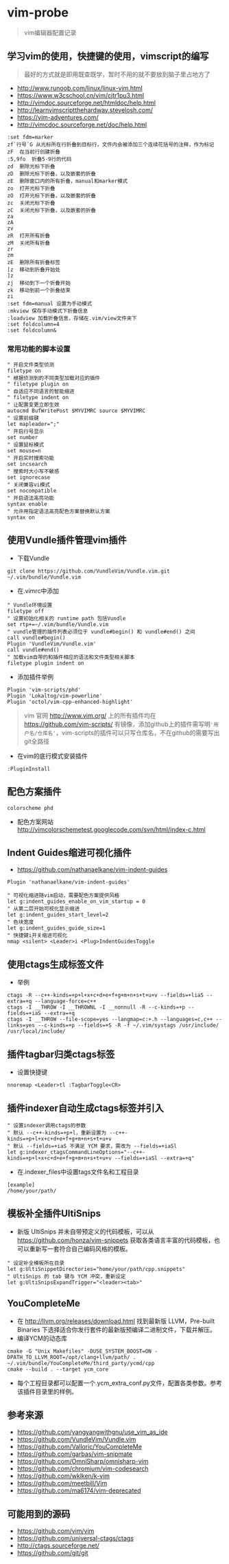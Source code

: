 # vim-probe
> vim编辑器配置记录

## 学习vim的使用，快捷键的使用，vimscript的编写
> 最好的方式就是即用既查既学，暂时不用的就不要放到脑子里占地方了

* http://www.runoob.com/linux/linux-vim.html
* https://www.w3cschool.cn/vim/cjtr1pu3.html
* http://vimdoc.sourceforge.net/htmldoc/help.html
* http://learnvimscriptthehardway.stevelosh.com/
* https://vim-adventures.com/
* http://vimcdoc.sourceforge.net/doc/help.html

```vim
:set fdm=marker
zf`行号`G	从光标所在行折叠到目标行，文件内会被添加三个连续花括号的注释，作为标记
zF	在当前行创建折叠
:5,9fo	折叠5-9行的代码
zd	删除光标下折叠
zD	删除光标下折叠，以及嵌套的折叠
zE	删除窗口内的所有折叠，manual和marker模式
zo	打开光标下折叠
zO	打开光标下折叠，以及嵌套的折叠
zc	关闭光标下折叠
zC	关闭光标下折叠，以及嵌套的折叠
za	
zA	
zv	
zR	打开所有折叠
zM	关闭所有折叠
zr
zm
zE	删除所有折叠标签
[z	移动到折叠开始处
]z	
zj	移动到下一个折叠开始
zk	移动到前一个折叠结束
zi
:set fdm=manual	设置为手动模式
:mkview	保存手动模式下折叠信息
:loadview 加载折叠信息，存储在.vim/view文件夹下
:set foldcolumn=4
:set foldcolumn&
```

### 常用功能的脚本设置
```
" 开启文件类型侦测
filetype on
" 根据侦测到的不同类型加载对应的插件
" filetype plugin on 
" 自适应不同语言的智能缩进
" filetype indent on
" 让配置变更立即生效
autocmd BufWritePost $MYVIMRC source $MYVIMRC
" 设置前缀键
let mapleader=";"
" 开启行号显示
set number
" 设置鼠标模式
set mouse=n
" 开启实时搜索功能
set incsearch
" 搜索时大小写不敏感
set ignorecase
" 关闭兼容vi模式
set nocompatible
" 开启语法高亮功能
syntax enable
" 允许用指定语法高亮配色方案替换默认方案
syntax on
```

## 使用Vundle插件管理vim插件
* 下载Vundle
```
git clone https://github.com/VundleVim/Vundle.vim.git ~/.vim/bundle/Vundle.vim
```
* 在.vimrc中添加
```
" Vundle环境设置
filetype off
" 设置初始化相关的 runtime path 包括Vundle
set rtp+=~/.vim/bundle/Vundle.vim
" vundle管理的插件列表必须位于 vundle#begin() 和 vundle#end() 之间
call vundle#begin()
Plugin 'VundleVim/Vundle.vim'
call vundle#end()
" 加载vim自带的和插件相应的语法和文件类型相关脚本
filetype plugin indent on
```
* 添加插件举例
```
Plugin 'vim-scripts/phd'
Plugin 'Lokaltog/vim-powerline'
Plugin 'octol/vim-cpp-enhanced-highlight'
```
> vim 官网 http://www.vim.org/ 上的所有插件均在 https://github.com/vim-scripts/ 有镜像，添加github上的插件需写明`'用户名/仓库名'`，vim-scripts的插件可以只写仓库名，不在github的需要写出git全路径
* 在vim的底行模式安装插件
```
:PluginInstall
```

## 配色方案插件
```
colorscheme phd
```
* 配色方案网站 http://vimcolorschemetest.googlecode.com/svn/html/index-c.html

## Indent Guides缩进可视化插件
* https://github.com/nathanaelkane/vim-indent-guides
```
Plugin 'nathanaelkane/vim-indent-guides'
```
```
" 可视化缩进随vim启动，需要配色方案提供风格
let g:indent_guides_enable_on_vim_startup = 0 
" 从第二层开始可视化显示缩进
let g:indent_guides_start_level=2
" 色块宽度
let g:indent_guides_guide_size=1
" 快捷键i开关缩进可视化
nmap <silent> <Leader>i <Plug>IndentGuidesToggle
```

## 使用ctags生成标签文件
* 举例
```
ctags -R --c++-kinds=+p+l+x+c+d+e+f+g+m+n+s+t+u+v --fields=+liaS --extra=+q --language-force=c++
ctags -I __THROW -I __THROWNL -I __nonnull -R --c-kinds=+p --fields=+iaS --extra=+q
ctags -I __THROW --file-scope=yes --langmap=c:+.h --languages=c,c++ --links=yes --c-kinds=+p --fields=+S -R -f ~/.vim/systags /usr/include/ /usr/local/include/
```

## 插件tagbar归类ctags标签
* 设置快捷键
```
nnoremap <Leader>tl :TagbarToggle<CR>
```

## 插件indexer自动生成ctags标签并引入
```
" 设置indexer调用ctags的参数
" 默认 --c++-kinds=+p+l，重新设置为 --c++-kinds=+p+l+x+c+d+e+f+g+m+n+s+t+u+v
" 默认 --fields=+iaS 不满足 YCM 要求，需改为 --fields=+iaSl
let g:indexer_ctagsCommandLineOptions="--c++-kinds=+p+l+x+c+d+e+f+g+m+n+s+t+u+v --fields=+iaSl --extra=+q"
```
* 在.indexer_files中设置tags文件名和工程目录
```
[example]
/home/your/path/
```

## 模板补全插件UltiSnips
* 新版 UltiSnips 并未自带预定义的代码模板，可以从 https://github.com/honza/vim-snippets 获取各类语言丰富的代码模板，也可以重新写一套符合自己编码风格的模板。
```
" 设定补全模板所在目录
let g:UltiSnippetDirectories="home/your/path/cpp.snippets"
" UltiSnips 的 tab 键与 YCM 冲突，重新设定
let g:UltiSnipsExpandTrigger="<leader><tab>"
```

## YouCompleteMe
* 在 http://llvm.org/releases/download.html 找到最新版 LLVM，Pre-built Binaries 下选择适合你发行套件的最新版预编译二进制文件，下载并解压。
* 编译YCM的动态库
```
cmake -G "Unix Makefiles" -DUSE_SYSTEM_BOOST=ON -DPATH_TO_LLVM_ROOT=/opt/clang+llvm/path/ . ~/.vim/bundle/YouCompleteMe/third_party/ycmd/cpp
cmake --build . --target ycm_core
```
* 每个工程目录都可以配置一个.ycm_extra_conf.py文件，配置各类参数。参考该插件目录里的样例。

## 参考来源
* https://github.com/yangyangwithgnu/use_vim_as_ide
* https://github.com/VundleVim/Vundle.vim
* https://github.com/Valloric/YouCompleteMe
* https://github.com/garbas/vim-snipmate
* https://github.com/OmniSharp/omnisharp-vim
* https://github.com/chromium/vim-codesearch
* https://github.com/wklken/k-vim
* https://github.com/meetbill/Vim
* https://github.com/ma6174/vim-deprecated

## 可能用到的源码
* https://github.com/vim/vim
* https://github.com/universal-ctags/ctags
* http://ctags.sourceforge.net/
* https://github.com/git/git